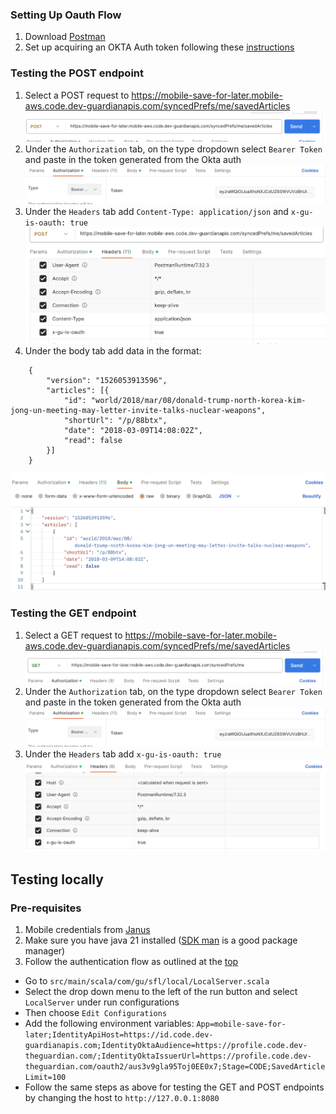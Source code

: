 ### Setting Up Oauth Flow
1) Download [Postman](https://www.postman.com/downloads/)
2) Set up acquiring an OKTA Auth token following these [instructions](https://github.com/guardian/identity/blob/a19ac17655fd715f15e8d0912b39173c199a8439/docs/postman/README.md)

### Testing the POST endpoint

1) Select a POST request to https://mobile-save-for-later.mobile-aws.code.dev-guardianapis.com/syncedPrefs/me/savedArticles
   ![Post Request](../images/Post%20request.png)
2) Under the `Authorization` tab, on the type dropdown select `Bearer Token` and paste in the token generated from the Okta auth
   ![Authorization](../images/Authorization.png)
3) Under the `Headers` tab add `Content-Type: application/json` and `x-gu-is-oauth: true`
   ![Headers](../images/Headers.png)
4) Under the body tab add data in the format:
```agsl
    {
        "version": "1526053913596",
        "articles": [{
            "id": "world/2018/mar/08/donald-trump-north-korea-kim-jong-un-meeting-may-letter-invite-talks-nuclear-weapons",
            "shortUrl": "/p/88btx",
            "date": "2018-03-09T14:08:02Z",
            "read": false
        }]
    }
```

![Body](../images/Body.png)


### Testing the GET endpoint
1) Select a GET request to https://mobile-save-for-later.mobile-aws.code.dev-guardianapis.com/syncedPrefs/me/savedArticles
   ![Get Request](../images/Get%20Request.png)
2) Under the `Authorization` tab, on the type dropdown select `Bearer Token` and paste in the token generated from the Okta auth
   ![Authorization](../images/Authorization.png)
3) Under the `Headers` tab add `x-gu-is-oauth: true`
   ![Headers](../images/GetHeaders.png)


## Testing locally

### Pre-requisites
1) Mobile credentials from [Janus](https://janus.gutools.co.uk/login)
2) Make sure you have java 21 installed ([SDK man](https://sdkman.io/) is a good package manager)
3) Follow the authentication flow as outlined at the [top](#setting-up-oauth-flow)

* Go to `src/main/scala/com/gu/sfl/local/LocalServer.scala`
* Select the drop down menu to the left of the run button and select `LocalServer` under run configurations
* Then choose `Edit Configurations`
* Add the following environment variables:
  `App=mobile-save-for-later;IdentityApiHost=https://id.code.dev-guardianapis.com;IdentityOktaAudience=https://profile.code.dev-theguardian.com/;IdentityOktaIssuerUrl=https://profile.code.dev-theguardian.com/oauth2/aus3v9gla95Toj0EE0x7;Stage=CODE;SavedArticleLimit=100`
* Follow the same steps as above for testing the GET and POST endpoints by changing the host to `http://127.0.0.1:8080`